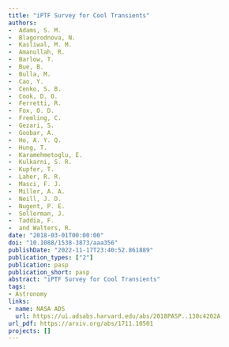 ```yaml
---
title: "iPTF Survey for Cool Transients"
authors:
-  Adams, S. M.
-  Blagorodnova, N.
-  Kasliwal, M. M.
-  Amanullah, R.
-  Barlow, T.
-  Bue, B.
-  Bulla, M.
-  Cao, Y.
-  Cenko, S. B.
-  Cook, D. O.
-  Ferretti, R.
-  Fox, O. D.
-  Fremling, C.
-  Gezari, S.
-  Goobar, A.
-  Ho, A. Y. Q.
-  Hung, T.
-  Karamehmetoglu, E.
-  Kulkarni, S. R.
-  Kupfer, T.
-  Laher, R. R.
-  Masci, F. J.
-  Miller, A. A.
-  Neill, J. D.
-  Nugent, P. E.
-  Sollerman, J.
-  Taddia, F.
-  and Walters, R.
date: "2018-03-01T00:00:00"
doi: "10.1088/1538-3873/aaa356"
publishDate: "2022-11-17T23:40:52.861889"
publication_types: ["2"]
publication: pasp
publication_short: pasp
abstract: "iPTF Survey for Cool Transients"
tags:
- Astronomy
links:
- name: NASA ADS
  url: https://ui.adsabs.harvard.edu/abs/2018PASP..130c4202A
url_pdf: https://arxiv.org/abs/1711.10501
projects: []
---
```

